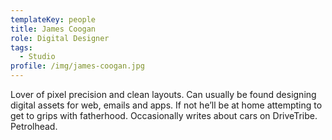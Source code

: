 ```yaml
---
templateKey: people
title: James Coogan
role: Digital Designer
tags:
  - Studio
profile: /img/james-coogan.jpg
---
```

Lover of pixel precision and clean layouts. Can usually be found designing digital assets for web, emails and apps. If not he’ll be at home attempting to get to grips with fatherhood. Occasionally writes about cars on DriveTribe. Petrolhead.
